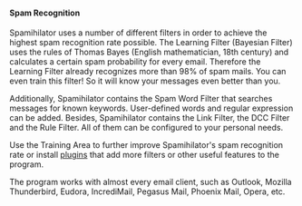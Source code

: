 #### Spam Recognition

Spamihilator uses a number of different filters in order to achieve the
highest spam recognition rate possible. The Learning Filter (Bayesian Filter)
uses the rules of Thomas Bayes (English mathematician, 18th century) and
calculates a certain spam probability for every email. Therefore the
Learning Filter already recognizes more than 98% of spam mails.
You can even train this filter! So it will know your messages even better than
you.

Additionally, Spamihilator contains the Spam Word Filter that searches
messages for known keywords. User-defined words and regular expression can be added.
Besides, Spamihilator contains the Link Filter, the DCC Filter and the Rule Filter. All
of them can be configured to your personal needs.

Use the Training Area to further improve Spamihilator's spam recognition rate or
install <a href="{{ site.url }}/en/plugins">plugins</a> that add more filters
or other useful features to the program.

The program works with almost every email client, such as Outlook, Mozilla Thunderbird,
Eudora, IncrediMail, Pegasus Mail, Phoenix Mail, Opera, etc.